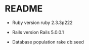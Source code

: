 # README

* Ruby version
ruby 2.3.3p222

* Rails version 
Rails 5.0.0.1

* Database population
rake db:seed
